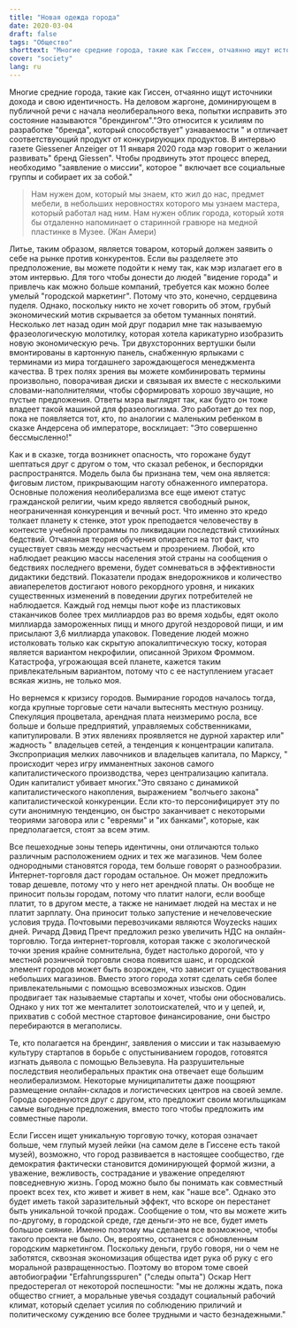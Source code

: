 ```yaml
---
title: "Новая одежда города"
date: 2020-03-04
draft: false
tags: "Общество"
shorttext: "Многие средние города, такие как Гиссен, отчаянно ищут источники дохода и свою идентичность. Брендинг - неолиберальное магическое слово."
cover: "society"
lang: ru
---
```


Многие средние города, такие как Гиссен, отчаянно ищут источники дохода и свою идентичность. На деловом жаргоне, доминирующем в публичной речи с начала неолиберального века, попытки исправить это состояние называются "брендингом"."Это относится к усилиям по разработке "бренда", который способствует" узнаваемости " и отличает соответствующий продукт от конкурирующих продуктов. В интервью газете Giessener Anzeiger от 11 января 2020 года мэр говорит о желании развивать" бренд Giessen". Чтобы продвинуть этот процесс вперед, необходимо "заявление о миссии", которое " включает все социальные группы и собирает их за собой."

> Нам нужен дом, который мы знаем, кто жил до нас, предмет мебели, в небольших неровностях которого мы узнаем мастера, который работал над ним. Нам нужен облик города, который хотя бы отдаленно напоминает о старинной гравюре на медной пластинке в Музее. (Жан Амери)

Литье, таким образом, является товаром, который должен заявить о себе на рынке против конкурентов. Если вы разделяете это предположение, вы можете подойти к нему так, как мэр излагает его в этом интервью. Для того чтобы донести до людей "видение города" и привлечь как можно больше компаний, требуется как можно более умелый "городской маркетинг". Потому что это, конечно, сердцевина пуделя. Однако, поскольку никто не хочет говорить об этом, грубый экономический мотив скрывается за обетом туманных понятий. Несколько лет назад один мой друг подарил мне так называемую фразеологическую молотилку, которая хотела карикатурно изобразить новую экономическую речь. Три двухсторонних вертушки были вмонтированы в картонную панель, снабженную ярлыками с терминами из мира тогдашнего зарождающегося менеджмента качества. В трех полях зрения вы можете комбинировать термины произвольно, поворачивая диски и связывая их вместе с несколькими словами-наполнителями, чтобы сформировать хорошо звучащие, но пустые предложения. Ответы мэра выглядят так, как будто он тоже владеет такой машиной для фразеологизма. Это работает до тех пор, пока не появляется тот, кто, по аналогии с маленьким ребенком в сказке Андерсена об императоре, восклицает: "Это совершенно бессмысленно!"

Как и в сказке, тогда возникнет опасность, что горожане будут шептаться друг с другом о том, что сказал ребенок, и беспорядки распространятся. Модель была бы признана тем, чем она является: фиговым листом, прикрывающим наготу обнаженного императора. Основные положения неолиберализма все еще имеют статус гражданской религии, чьим кредо является свободный рынок, неограниченная конкуренция и вечный рост. Что именно это кредо толкает планету к стенке, этот урок преподается человечеству в контексте учебной программы по ликвидации последствий стихийных бедствий. Отчаянная теория обучения опирается на тот факт, что существует связь между несчастьем и прозрением. Любой, кто наблюдает реакцию массы населения этой страны на сообщения о бедствиях последнего времени, будет сомневаться в эффективности дидактики бедствий. Показатели продаж внедорожников и количество авиаперелетов достигают нового рекордного уровня, и никаких существенных изменений в поведении других потребителей не наблюдается. Каждый год немцы пьют кофе из пластиковых стаканчиков более трех миллиардов раз во время ходьбы, едят около миллиарда замороженных пицц и много другой нездоровой пищи, и им присылают 3,6 миллиарда упаковок. Поведение людей можно истолковать только как скрытую апокалиптическую тоску, которая является вариантом некрофилии, описанной Эрихом Фроммом. Катастрофа, угрожающая всей планете, кажется таким привлекательным вариантом, потому что с ее наступлением угасает всякая жизнь, не только моя.

Но вернемся к кризису городов. Вымирание городов началось тогда, когда крупные торговые сети начали вытеснять местную розницу. Спекуляция процветала, арендная плата неизмеримо росла, все больше и больше предприятий, управляемых собственниками, капитулировали. В этих явлениях проявляется не дурной характер или" жадность " владельцев сетей, а тенденция к концентрации капитала. Экспроприация мелких лавочников и владельцев капитала, по Марксу, " происходит через игру имманентных законов самого капиталистического производства, через централизацию капитала. Один капиталист убивает многих."Это связано с динамикой капиталистического накопления, выражением "волчьего закона" капиталистической конкуренции. Если кто-то персонифицирует эту по сути анонимную тенденцию, он быстро заканчивает с некоторыми теориями заговора или с "евреями" и "их банками", которые, как предполагается, стоят за всем этим.

Все пешеходные зоны теперь идентичны, они отличаются только различным расположением одних и тех же магазинов. Чем более однородными становятся города, тем больше говорят о разнообразии. Интернет-торговля даст городам остальное. Он может предложить товар дешевле, потому что у него нет арендной платы. Он вообще не приносит пользы городам, потому что платит налоги, если вообще платит, то в другом месте, а также не нанимает людей на местах и не платит зарплату. Она приносит только запустение и нечеловеческие условия труда. Почтовыми перевозчиками являются Woyzecks наших дней. Ричард Дэвид Пречт предложил резко увеличить НДС на онлайн-торговлю. Тогда интернет-торговля, которая также с экологической точки зрения крайне сомнительна, будет настолько дорогой, что у местной розничной торговли снова появится шанс, и городской элемент городов может быть возрожден, что зависит от существования небольших магазинов. Вместо этого города хотят сделать себя более привлекательными с помощью всевозможных изысков. Один продвигает так называемые стартапы и хочет, чтобы они обосновались. Однако у них тот же менталитет золотоискателей, что и у цепей, и, прихватив с собой местное стартовое финансирование, они быстро перебираются в мегаполисы.

Те, кто полагается на брендинг, заявления о миссии и так называемую культуру стартапов в борьбе с опустыниванием городов, готовятся изгнать дьявола с помощью Вельзевула. На разрушительные последствия неолиберальных практик она отвечает еще большим неолиберализмом. Некоторые муниципалитеты даже поощряют размещение онлайн-складов и логистических центров на своей земле. Города соревнуются друг с другом, кто предложит своим могильщикам самые выгодные предложения, вместо того чтобы предложить им совместные пароли.

Если Гиссен ищет уникальную торговую точку, которая означает больше, чем глупый музей лейки (на самом деле в Гиссене есть такой музей), возможно, что город развивается в настоящее сообщество, где демократия фактически становится доминирующей формой жизни, а уважение, вежливость, сострадание и уважение определяют повседневную жизнь. Город можно было бы понимать как совместный проект всех тех, кто живет и живет в нем, как "наше все". Однако это будет иметь такой заразительный эффект, что вскоре он перестанет быть уникальной точкой продаж. Сообщение о том, что вы можете жить по-другому, в городской среде, где деньги-это не все, будет иметь большое сияние. Именно поэтому мы сделаем все возможное, чтобы такого проекта не было. Он, вероятно, останется с обновленным городским маркетингом. Поскольку деньги, грубо говоря, ни о чем не заботятся, сквозная экономизация общества идет рука об руку с его моральной развращенностью. Поэтому во втором томе своей автобиографии "Erfahrungsspuren" ("следы опыта") Оскар Негт предостерегал от некоторой поспешности: "мы не должны ждать, пока общество сгниет, а моральные увечья создадут социальный рабочий климат, который сделает усилия по соблюдению приличий и политическому суждению все более трудными и часто безнадежными."
